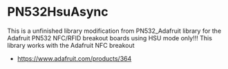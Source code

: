 # PN532HsuAsync


This is a unfinished library modification from PN532_Adafruit library for the Adafruit PN532 NFC/RFID breakout boards using HSU mode only!!!
This library works with the Adafruit NFC breakout

  * https://www.adafruit.com/products/364
